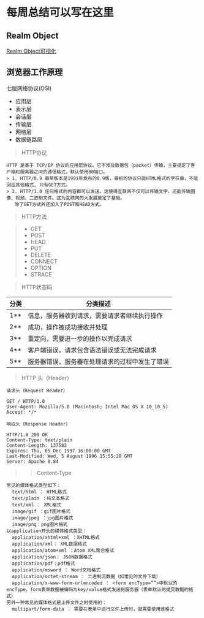 # 每周总结可以写在这里

## Realm Object
[Realm Object可视化](https://codesandbox.io/s/little-lake-31s9r?file=/index.html)

## 浏览器工作原理

七层网络协议(OSI)

* 应用层
* 表示层
* 会话层
* 传输层
* 网络层
* 数据链路层

>HTTP协议

    HTTP 是基于 TCP/IP 协议的应用层协议。它不涉及数据包（packet）传输，主要规定了客户端和服务器之间的通信格式，默认使用80端口。
    > 1. HTTP/0.9 最早版本是1991年发布的0.9版，最初的协议只能HTML格式的字符串，不能回应其他格式, 只有GET方式。
    > 2. HTTP/1.0 任何格式的内容都可以发送。这使得互联网不仅可以传输文字，还能传输图像、视频、二进制文件。这为互联网的大发展奠定了基础。
       除了GET方式外还加入了POST和HEAD方式。

>HTTP方法

> + GET
> + POST
> + HEAD
> + PUT
> + DELETE
> + CONNECT
> + OPTION
> + STRACE

>HTTP状态码

| 分类  | 分类描述  |
| ----  | ----    |
|1**	|信息，服务器收到请求，需要请求者继续执行操作|
|2**	|成功，操作被成功接收并处理|
|3**	|重定向，需要进一步的操作以完成请求|
|4**	|客户端错误，请求包含语法错误或无法完成请求|
|5**	|服务器错误，服务器在处理请求的过程中发生了错误|

>HTTP 头（Header）

    请求头（Request Header）

    GET / HTTP/1.0
    User-Agent: Mozilla/5.0 (Macintosh; Intel Mac OS X 10_10_5)
    Accept: */*

    响应头（Response Header）

    HTTP/1.0 200 OK 
    Content-Type: text/plain
    Content-Length: 137582
    Expires: Thu, 05 Dec 1997 16:00:00 GMT
    Last-Modified: Wed, 5 August 1996 15:55:28 GMT
    Server: Apache 0.84

   > >Content-Type

    常见的媒体格式类型如下：
      text/html ： HTML格式
      text/plain ：纯文本格式
      text/xml ： XML格式
      image/gif ：gif图片格式
      image/jpeg ：jpg图片格式
      image/png：png图片格式
    以application开头的媒体格式类型：
      application/xhtml+xml ：XHTML格式
      application/xml： XML数据格式
      application/atom+xml ：Atom XML聚合格式
      application/json： JSON数据格式
      application/pdf：pdf格式
      application/msword ： Word文档格式
      application/octet-stream ： 二进制流数据（如常见的文件下载）
      application/x-www-form-urlencoded ： <form encType=””>中默认的encType，form表单数据被编码为key/value格式发送到服务器（表单默认的提交数据的格式）
    另外一种常见的媒体格式是上传文件之时使用的：
      multipart/form-data ： 需要在表单中进行文件上传时，就需要使用该格式
